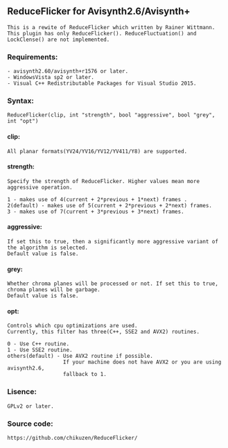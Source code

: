## ReduceFlicker for Avisynth2.6/Avisynth+
	This is a rewite of ReduceFlicker which written by Rainer Wittmann.
	This plugin has only ReduceFlicker(). ReduceFluctuation() and LockClense() are not implemented.

### Requirements:
	- avisynth2.60/avisynth+r1576 or later.
	- WindowsVista sp2 or later.
	- Visual C++ Redistributable Packages for Visual Studio 2015.

### Syntax:
	ReduceFlicker(clip, int "strength", bool "aggressive", bool "grey", int "opt")

#### clip:
	All planar formats(YV24/YV16/YV12/YV411/Y8) are supported.

#### strength:
	Specify the strength of ReduceFlicker. Higher values mean more aggressive operation.

	1 - makes use of 4(current + 2*previous + 1*next) frames .
	2(default) - makes use of 5(current + 2*previous + 2*next) frames.
	3 - makes use of 7(current + 3*previous + 3*next) frames.

#### aggressive:
	If set this to true, then a significantly more aggressive variant of the algorithm is selected.
	Default value is false.

#### grey:
	Whether chroma planes will be processed or not. If set this to true, chroma planes will be garbage.
	Default value is false.

#### opt:
	Controls which cpu optimizations are used.
	Currently, this filter has three(C++, SSE2 and AVX2) routines.

	0 - Use C++ routine.
	1 - Use SSE2 routine.
	others(default) - Use AVX2 routine if possible.
	                  If your machine does not have AVX2 or you are using avisynth2.6,
	                  fallback to 1.

### Lisence:
	GPLv2 or later.

### Source code:
	https://github.com/chikuzen/ReduceFlicker/
